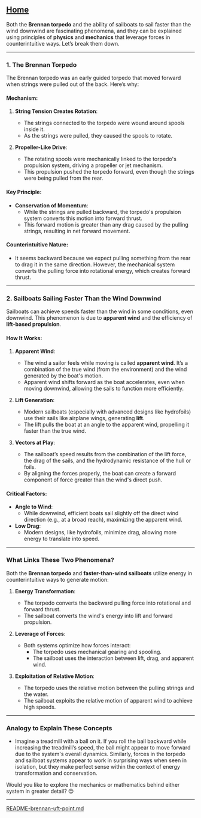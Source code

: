 [Home](https://t2m.io/VwvDcuw)
---

Both the **Brennan torpedo** and the ability of sailboats to sail faster than the wind downwind are fascinating phenomena, and they can be explained using principles of **physics** and **mechanics** that leverage forces in counterintuitive ways. Let’s break them down.

---

### **1. The Brennan Torpedo**
The Brennan torpedo was an early guided torpedo that moved forward when strings were pulled out of the back. Here’s why:

#### **Mechanism**:
1. **String Tension Creates Rotation**:
   - The strings connected to the torpedo were wound around spools inside it.
   - As the strings were pulled, they caused the spools to rotate.

2. **Propeller-Like Drive**:
   - The rotating spools were mechanically linked to the torpedo's propulsion system, driving a propeller or jet mechanism.
   - This propulsion pushed the torpedo forward, even though the strings were being pulled from the rear.

#### **Key Principle**:
- **Conservation of Momentum**:
   - While the strings are pulled backward, the torpedo's propulsion system converts this motion into forward thrust.
   - This forward motion is greater than any drag caused by the pulling strings, resulting in net forward movement.

#### **Counterintuitive Nature**:
- It seems backward because we expect pulling something from the rear to drag it in the same direction. However, the mechanical system converts the pulling force into rotational energy, which creates forward thrust.

---

### **2. Sailboats Sailing Faster Than the Wind Downwind**
Sailboats can achieve speeds faster than the wind in some conditions, even downwind. This phenomenon is due to **apparent wind** and the efficiency of **lift-based propulsion**.

#### **How It Works**:
1. **Apparent Wind**:
   - The wind a sailor feels while moving is called **apparent wind**. It’s a combination of the true wind (from the environment) and the wind generated by the boat's motion.
   - Apparent wind shifts forward as the boat accelerates, even when moving downwind, allowing the sails to function more efficiently.

2. **Lift Generation**:
   - Modern sailboats (especially with advanced designs like hydrofoils) use their sails like airplane wings, generating **lift**.
   - The lift pulls the boat at an angle to the apparent wind, propelling it faster than the true wind.

3. **Vectors at Play**:
   - The sailboat’s speed results from the combination of the lift force, the drag of the sails, and the hydrodynamic resistance of the hull or foils.
   - By aligning the forces properly, the boat can create a forward component of force greater than the wind's direct push.

#### **Critical Factors**:
- **Angle to Wind**:
   - While downwind, efficient boats sail slightly off the direct wind direction (e.g., at a broad reach), maximizing the apparent wind.
- **Low Drag**:
   - Modern designs, like hydrofoils, minimize drag, allowing more energy to translate into speed.

---

### **What Links These Two Phenomena?**
Both the **Brennan torpedo** and **faster-than-wind sailboats** utilize energy in counterintuitive ways to generate motion:
1. **Energy Transformation**:
   - The torpedo converts the backward pulling force into rotational and forward thrust.
   - The sailboat converts the wind's energy into lift and forward propulsion.

2. **Leverage of Forces**:
   - Both systems optimize how forces interact:
     - The torpedo uses mechanical gearing and spooling.
     - The sailboat uses the interaction between lift, drag, and apparent wind.

3. **Exploitation of Relative Motion**:
   - The torpedo uses the relative motion between the pulling strings and the water.
   - The sailboat exploits the relative motion of apparent wind to achieve high speeds.

---

### **Analogy to Explain These Concepts**
- Imagine a treadmill with a ball on it. If you roll the ball backward while increasing the treadmill’s speed, the ball might appear to move forward due to the system's overall dynamics. Similarly, forces in the torpedo and sailboat systems appear to work in surprising ways when seen in isolation, but they make perfect sense within the context of energy transformation and conservation.

Would you like to explore the mechanics or mathematics behind either system in greater detail? 😊


---

[README-brennan-uft-point.md](https://t2m.io/FFbjYj7)
